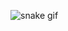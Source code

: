 
![snake gif](https://github.com/panayotsky-dev/panayotsky-dev/blob/output/github-contribution-grid-snake.gif)
